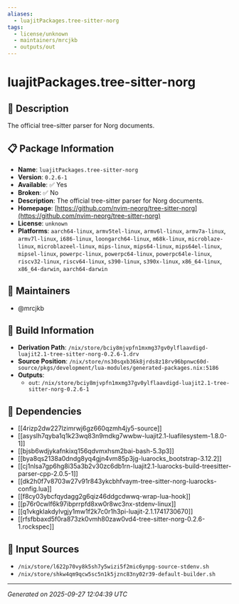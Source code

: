 ```yaml
---
aliases:
  - luajitPackages.tree-sitter-norg
tags:
  - license/unknown
  - maintainers/mrcjkb
  - outputs/out
---
```


# luajitPackages.tree-sitter-norg

## 📝 Description

The official tree-sitter parser for Norg documents.

## 📋 Package Information

- **Name**: `luajitPackages.tree-sitter-norg`
- **Version**: `0.2.6-1`
- **Available**: ✅ Yes
- **Broken**: ✅ No
- **Description**: The official tree-sitter parser for Norg documents.
- **Homepage**: [https://github.com/nvim-neorg/tree-sitter-norg](https://github.com/nvim-neorg/tree-sitter-norg)
- **License**: `unknown`
- **Platforms**: `aarch64-linux`, `armv5tel-linux`, `armv6l-linux`, `armv7a-linux`, `armv7l-linux`, `i686-linux`, `loongarch64-linux`, `m68k-linux`, `microblaze-linux`, `microblazeel-linux`, `mips-linux`, `mips64-linux`, `mips64el-linux`, `mipsel-linux`, `powerpc-linux`, `powerpc64-linux`, `powerpc64le-linux`, `riscv32-linux`, `riscv64-linux`, `s390-linux`, `s390x-linux`, `x86_64-linux`, `x86_64-darwin`, `aarch64-darwin`
## 👥 Maintainers

- @mrcjkb


## 🔧 Build Information

- **Derivation Path**: `/nix/store/bciy8mjvpfn1mxmg37gv0ylflaavdigd-luajit2.1-tree-sitter-norg-0.2.6-1.drv`
- **Source Position**: `/nix/store/ns30sqxb36k8jrds8z18rv96bpnwc60d-source/pkgs/development/lua-modules/generated-packages.nix:5186`
- **Outputs**:
  - `out`:  `/nix/store/bciy8mjvpfn1mxmg37gv0ylflaavdigd-luajit2.1-tree-sitter-norg-0.2.6-1`

## 🔗 Dependencies

- [[4rizp2dw227lzimrwj6gz660qzmh4jy5-source]]
- [[asyslh7qyba1q1k23wq83n9mdkg7wwbw-luajit2.1-luafilesystem-1.8.0-1]]
- [[bjsb6wdjykafnkixq156qdvmxhsm2bai-bash-5.3p3]]
- [[bya8qs2138a0dndg8yq4gjn4vm85p3jg-luarocks_bootstrap-3.12.2]]
- [[cj1nlsa7gp6hg8i35a3b2v30zc6db1rn-luajit2.1-luarocks-build-treesitter-parser-cpp-2.0.5-1]]
- [[dk2h0f7v8703w27v91r843ykcbhfvaym-tree-sitter-norg-luarocks-config.lua]]
- [[f8cy03ybcfqydagg2g6qiz46ddgcdwwq-wrap-lua-hook]]
- [[p76r0cwlf6k97ibprrpfd8xw0r8wc3nx-stdenv-linux]]
- [[q1vkgklakdylvgjy1mw1f2k7c0r1h3pi-luajit-2.1.1741730670]]
- [[rfsfbbaxd5f0ra873zk0vmh80zaw0vd4-tree-sitter-norg-0.2.6-1.rockspec]]

## 📁 Input Sources

- `/nix/store/l622p70vy8k5sh7y5wizi5f2mic6ynpg-source-stdenv.sh`
- `/nix/store/shkw4qm9qcw5sc5n1k5jznc83ny02r39-default-builder.sh`

---
*Generated on 2025-09-27 12:04:39 UTC*
